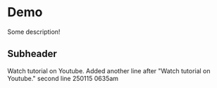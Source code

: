 # Demo 

Some description!

## Subheader

Watch tutorial on Youtube.
Added another line after "Watch tutorial on Youtube."
second line 250115 0635am